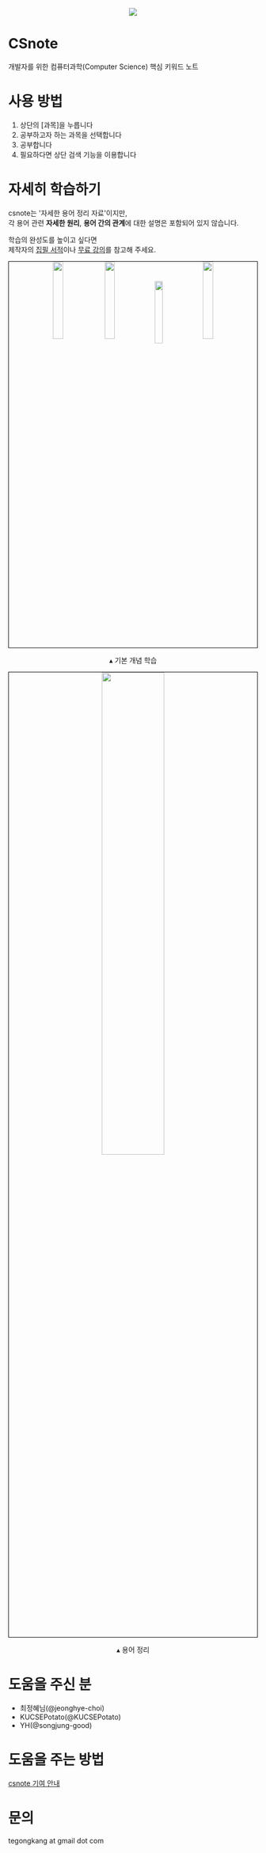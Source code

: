 <p align="center">
  <a href="https://github.com/kangtegong/csnote"><img src="assets/img/logo-ko.png"></a>
</p>

# CSnote

개발자를 위한 컴퓨터과학(Computer Science) 핵심 키워드 노트

# 사용 방법

1. 상단의 [과목]을 누릅니다
2. 공부하고자 하는 과목을 선택합니다
3. 공부합니다
4. 필요하다면 상단 검색 기능을 이용합니다

# 자세히 학습하기

csnote는 '자세한 용어 정리 자료'이지만,  
각 용어 관련 <b>자세한 원리</b>, <b>용어 간의 관계</b>에 대한 설명은 포함되어 있지 않습니다.  

학습의 완성도를 높이고 싶다면  
제작자의 [집필 서적](https://minchul.net/publications/)이나 [무료 강의](https://minchul.net/lectures/)를 참고해 주세요.  

<p align="center" style="border:1px solid black;">  
  <a href="https://www.yes24.com/Product/Goods/111378840"><img src="assets/img/hongong1.png" align="center" width="20%"></a>
  <a href="https://www.yes24.com/Product/Goods/125830483"><img src="assets/img/hongong2.png" align="center" width="20%"></a>
  <a href="https://www.yes24.com/Product/Goods/130179291"><img src="assets/img/thisis.png" align="center" width="18%"></a> 
  <a href="#"><img src="assets/img/hongong3.png" align="center" width="20%"></a> 
  <figcaption align="center">▴ 기본 개념 학습
  </figcaption>
</p>
<p align="center" style="border:1px solid black;">  
  <a href="#"><img src="assets/img/logo-ko.png" align="center" width="50%"></a>
  <figcaption align="center">▴ 용어 정리
  </figcaption>
</p>


# 도움을 주신 분

- 최정혜님(@jeonghye-choi)
- KUCSEPotato(@KUCSEPotato)
- YH(@songjung-good)

# 도움을 주는 방법

[csnote 기여 안내](https://github.com/kangtegong/csnote/blob/main/CONTRIBUTING.md)

# 문의

tegongkang at gmail dot com
